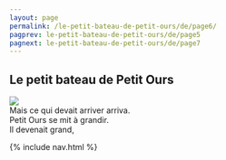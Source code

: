 ```yaml
---
layout: page
permalink: /le-petit-bateau-de-petit-ours/de/page6/
pagprev: le-petit-bateau-de-petit-ours/de/page5
pagnext: le-petit-bateau-de-petit-ours/de/page7
---
```


## Le petit bateau de Petit Ours

<img src="{{ site.baseurl }}/img/le-petit-bateau-de-petit-ours/page6.jpg"/>

<div class="childbook-text">
Mais ce qui devait arriver arriva.<br />
Petit Ours se mit à grandir.<br />
Il devenait grand,
</div>

{% include nav.html %}
